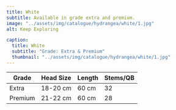 ```yaml
---
title: White
subtitle: Available in grade extra and premium.
image: "../assets/img/catalogue/hydrangea/white/1.jpg"
alt: Keep Exploring

caption: 
  title: White
  subtitle: "Grade: Extra & Premium"
  thumbnail: "../assets/img/catalogue/hydrangea/white/1.jpg"
---
```






| Grade | Head Size | Length | Stems/QB |
|---|---|---|---|
| Extra | 18-20 cm | 60 cm | 32 |
| Premium | 21-22 cm | 60 cm | 28 |